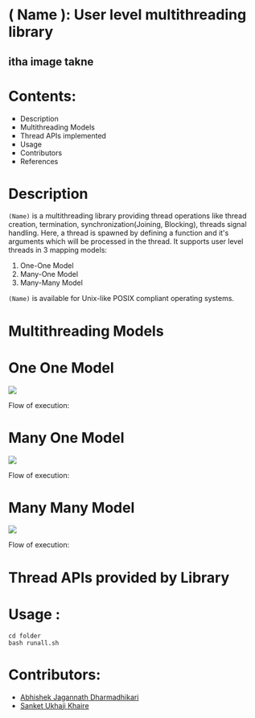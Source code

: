 # ( Name ): User level multithreading library 

## itha image takne 

<h1>Contents:</h1>
<ul type="square">
    <li><a name="Description">Description</a></li>
    <li>Multithreading Models</li>
    <li>Thread APIs implemented</li>
    <li>Usage</li>
    <li>Contributors</li>
    <li>References</li>
</ul>

# Description
`(Name)` is a multithreading library providing thread operations like thread creation, termination, synchronization(Joining, Blocking), threads signal handling. 
Here, a thread is spawned by defining a function and it's arguments which will be processed in the thread.
It supports user level threads in 3 mapping models:
<ol>
    <li>One-One Model</li>
    <li>Many-One Model</li>
    <li>Many-Many Model</li>
</ol>

`(Name)` is available for Unix-like POSIX compliant operating systems.


# Multithreading Models
<h1> One One Model </h1>
<img src="https://binaryterms.com/wp-content/uploads/2019/07/One-to-one-Multithreading-Model.jpg">
<p>Flow of execution:


</p>
<h1>Many One Model </h1>
<img src="https://binaryterms.com/wp-content/uploads/2019/07/Many-to-one-Multithreading-Model.jpg">
<p>Flow of execution:


</p>


<h1> Many Many Model </h1>
<img src="https://binaryterms.com/wp-content/uploads/2019/07/Many-to-Many-Multithreading-Model.jpg">
<p>Flow of execution:


</p>


# Thread APIs provided by Library


# Usage :
```
cd folder
bash runall.sh
```


# Contributors:
<ul>
<li><a href="abhishekdharmadhikari25@gmail.com">Abhishek Jagannath Dharmadhikari</a></li>
<li><a href="sanketuk@gmail.com">Sanket Ukhaji Khaire</a></li>
